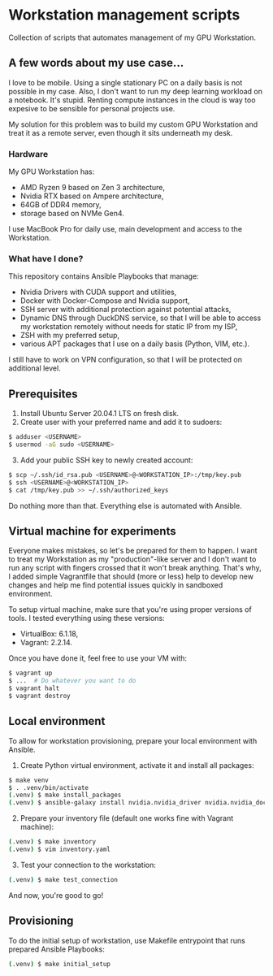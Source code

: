 # Workstation management scripts

Collection of scripts that automates management of my GPU Workstation.

## A few words about my use case...

I love to be mobile. Using a single stationary PC on a daily basis is not possible in my case.
 Also, I don't want to run my deep learning workload on a notebook. It's stupid. Renting compute
 instances in the cloud is way too expesive to be sensible for personal projects use.

My solution for this problem was to build my custom GPU Workstation and treat it as a remote
 server, even though it sits underneath my desk.

### Hardware

My GPU Workstation has:
- AMD Ryzen 9 based on Zen 3 architecture,
- Nvidia RTX based on Ampere architecture,
- 64GB of DDR4 memory,
- storage based on NVMe Gen4.

I use MacBook Pro for daily use, main development and access to the Workstation.

### What have I done?

This repository contains Ansible Playbooks that manage:
 - Nvidia Drivers with CUDA support and utilities,
 - Docker with Docker-Compose and Nvidia support,
 - SSH server with additional protection against potential attacks,
 - Dynamic DNS through DuckDNS service, so that I will be able to access my workstation remotely
   without needs for static IP from my ISP,
 - ZSH with my preferred setup,
 - various APT packages that I use on a daily basis (Python, VIM, etc.).

I still have to work on VPN configuration, so that I will be protected on additional level.

## Prerequisites

1. Install Ubuntu Server 20.04.1 LTS on fresh disk.
2. Create user with your preferred name and add it to sudoers:

```bash
$ adduser <USERNAME>
$ usermod -aG sudo <USERNAME>
```

3. Add your public SSH key to newly created account:

```bash
$ scp ~/.ssh/id_rsa.pub <USERNAME>@<WORKSTATION_IP>:/tmp/key.pub
$ ssh <USERNAME>@<WORKSTATION_IP>
$ cat /tmp/key.pub >> ~/.ssh/authorized_keys
```

Do nothing more than that. Everything else is automated with Ansible.

## Virtual machine for experiments

Everyone makes mistakes, so let's be prepared for them to happen. I want to treat my Workstation
 as my "production"-like server and I don't want to run any script with fingers crossed that it
 won't break anything. That's why, I added simple Vagrantfile that should (more or less) help
 to develop new changes and help me find potential issues quickly in sandboxed environment.

To setup virtual machine, make sure that you're using proper versions of tools. I tested everything
 using these versions:
  - VirtualBox: 6.1.18,
  - Vagrant: 2.2.14.

Once you have done it, feel free to use your VM with:

```bash
$ vagrant up
$ ...  # Do whatever you want to do
$ vagrant halt
$ vagrant destroy
```

## Local environment

To allow for workstation provisioning, prepare your local environment with Ansible.

1. Create Python virtual environment, activate it and install all packages:

```bash
$ make venv
$ . .venv/bin/activate
(.venv) $ make install_packages
(.venv) $ ansible-galaxy install nvidia.nvidia_driver nvidia.nvidia_docker
```

2. Prepare your inventory file (default one works fine with Vagrant machine):

```bash
(.venv) $ make inventory
(.venv) $ vim inventory.yaml
```

3. Test your connection to the workstation:

```bash
(.venv) $ make test_connection
```

And now, you're good to go!

## Provisioning

To do the initial setup of workstation, use Makefile entrypoint that runs prepared Ansible Playbooks:

```bash
(.venv) $ make initial_setup
```

